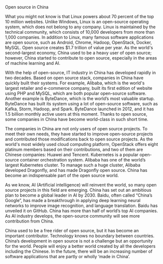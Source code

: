 Open source in China

What you might not know is that Linux powers about 70 percent of the top 10 million websites. Unlike Windows, Linux is an open-source operating system, which does not belong to any company. Linux is maintained by the technical community, which consists of 10,000 developers from more than 1,000 companies. In addition to Linux, many famous software applications are open source, such as Android, Chrome, Hadoop, OpenStack, Docker, MySQL. Open source creates $1.7 trillion of value per year. As the world's second-largest economy, China used to be a heavy user of open source; however, China started to contribute to open source, especially in the areas of machine learning and AI.

With the help of open-source, IT industry in China has developed rapidly in two decades. Based on open source stack, companies in China have quickly built their systems. For example, Alibaba, which is the world's largest retailer and e-commerce company, built its first edition of website using PHP and MySQL, which are both popular open-source software. Another example is ByteDance, which is the world’s most valuable startup. ByteDance has built its system using a lot of open-source software, such as Kafka, Storm, Hadoop, and Spark. ByteDance launched in 2012, and it has 1.5 billion monthly active users at this moment. Thanks to open source, some companies in China have become world-class in such short time.
	
The companies in China are not only users of open source projects. To meet their own needs, they have started to improve open-source projects and contributed those modifications back to open source projects. As the world's most widely used cloud computing platform, OpenStack offers eight platinum members based on their contributions, and two of them are Chinese companies: Huawei and Tencent. Kubernetes is a popular open-source container orchestration system. Alibaba has one of the world’s largest Kubernetes cluster. To manage such a huge cluster, Alibaba developed Dragonfly, and has made Dragonfly open source. China has become an indispensable part of the open source world.
	
As we know, AI (Artificial intelligence) will reinvent the world, so many open source projects in this field are emerging. China has set out an ambitious plan to become a global leader in AI by 2030. Baidu, often called “China’s Google”, has made a breakthrough in applying deep learning neural networks to improve image recognition, and language translation. Baidu has unveiled it on GitHub. China has more than half of world’s top AI companies. As AI industry develops, the open-source community will see more contribution from China.
	
China used to be a free rider of open source, but it has become an important contributor. Technology knows no boundary between countries. China’s development in open source is not a challenge but an opportunity for the world. People will enjoy a better world created by all the developers including the Chinese. In the future, there will be an increasing number of software applications that are partly or wholly ‘made in China’.

